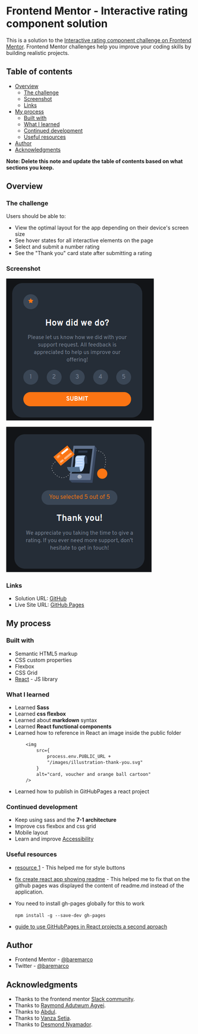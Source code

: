 # Frontend Mentor - Interactive rating component solution

This is a solution to the [Interactive rating component challenge on Frontend Mentor](https://www.frontendmentor.io/challenges/interactive-rating-component-koxpeBUmI). Frontend Mentor challenges help you improve your coding skills by building realistic projects.

## Table of contents

-   [Overview](#overview)
    -   [The challenge](#the-challenge)
    -   [Screenshot](#screenshot)
    -   [Links](#links)
-   [My process](#my-process)
    -   [Built with](#built-with)
    -   [What I learned](#what-i-learned)
    -   [Continued development](#continued-development)
    -   [Useful resources](#useful-resources)
-   [Author](#author)
-   [Acknowledgments](#acknowledgments)

**Note: Delete this note and update the table of contents based on what sections you keep.**

## Overview

### The challenge

Users should be able to:

-   View the optimal layout for the app depending on their device's screen size
-   See hover states for all interactive elements on the page
-   Select and submit a number rating
-   See the "Thank you" card state after submitting a rating

### Screenshot

![Rate](./screenshot/rate-component.png)

![Thanks](./screenshot/thanks-component.png)

### Links

-   Solution URL: [GitHub](https://github.com/baremarco/interactive-rating-component-main)
-   Live Site URL: [GitHub Pages](https://baremarco.github.io/interactive-rating-component-main/)

## My process

### Built with

-   Semantic HTML5 markup
-   CSS custom properties
-   Flexbox
-   CSS Grid
-   [React](https://reactjs.org/) - JS library

### What I learned

-   Learned **Sass**
-   Learned **css flexbox**
-   Learned about **markdown** syntax
-   Learned **React functional components**
-   Learned how to reference in React an image inside the public folder
    ```
        <img
            src={
                process.env.PUBLIC_URL +
                "/images/illustration-thank-you.svg"
            }
            alt="card, voucher and orange ball cartoon"
        />
    ```
-   Learned how to publish in GitHubPages a react project

### Continued development

-   Keep using sass and the **7-1 architecture**
-   Improve css flexbox and css grid
-   Mobile layout
-   Learn and improve [Accessibility](https://www.smashingmagazine.com/2018/09/importance-manual-accessibility-testing/)

### Useful resources

-   [resource 1](https://css-tricks.com/a-complete-guide-to-links-and-buttons/) - This helped me for style buttons
-   [fix create react app showing readme](https://www.pluralsight.com/guides/fix-create-react-app-showing-readme.md) - This helped me to fix that on the github pages was displayed the content of readme.md instead of the application.
-   You need to install gh-pages globally for this to work

    `npm install -g --save-dev gh-pages`

-   [guide to use GitHubPages in React projects a second aproach](https://platzi.com/tutoriales/1548-react/4065-guia-para-usar-github-pages-en-tus-proyectos-de-reactjs/)

## Author

-   Frontend Mentor - [@baremarco](https://www.frontendmentor.io/profile/baremarco)
-   Twitter - [@baremarco](https://www.twitter.com/baremarco)

## Acknowledgments

-   Thanks to the frontend mentor [Slack community](https://www.frontendmentor.io/slack).
-   Thanks to [Raymond Adutwum Agyei](https://www.frontendmentor.io/profile/alosoft).
-   Thanks to [Abdul](https://www.frontendmentor.io/profile/Samadeen).
-   Thanks to [Vanza Setia](https://www.frontendmentor.io/profile/vanzasetia).
-   Thanks to [Desmond Nyamador](https://www.pluralsight.com/guides/fix-create-react-app-showing-readme.md).
